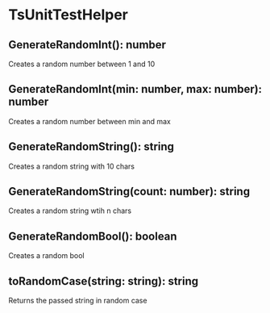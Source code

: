 # TsUnitTestHelper

## GenerateRandomInt(): number

Creates a random number between 1 and 10

## GenerateRandomInt(min: number, max: number): number

Creates a random number between min and max

## GenerateRandomString(): string

Creates a random string with 10 chars

## GenerateRandomString(count: number): string

Creates a random string wtih n chars

## GenerateRandomBool(): boolean

Creates a random bool

## toRandomCase(string: string): string

Returns the passed string in random case
